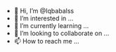 - 👋 Hi, I’m @Iqbabalss
- 👀 I’m interested in ...
- 🌱 I’m currently learning ...
- 💞️ I’m looking to collaborate on ...
- 📫 How to reach me ...

<!---
Iqbabalss/Iqbabalss is a ✨ special ✨ repository because its `README.md` (this file) appears on your GitHub profile.
You can click the Preview link to take a look at your changes.
--->
